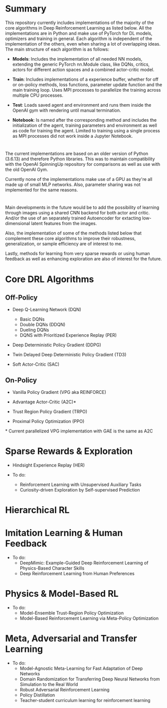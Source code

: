 # Summary

This repository currently includes implementations of the majority of the core algorithms in Deep Reinforcement Learning as listed below. All the implementations are in Python and make use of PyTorch for DL models, optimizers and training in general. Each algorithm is independent of the implementation of the others, even when sharing a lot of overlapping ideas. The main structure of each algorithm is as follows:

* **Models**: Includes the implementation of all needed NN models, extending the generic PyTorch nn.Module class, like DQNs, critics, actors for different action spaces and a combined actor-critic model.

* **Train**: Includes implementations of a experience buffer, whether for off or on-policy methods, loss functions, parameter update function and the main training loop. Uses MPI processes to parallelize the training across multiple CPU processes. 

* **Test**: Loads saved agent and environment and runs them inside the OpenAI gym with rendering until manual termination. 

* **Notebook**: Is named after the corresponding method and includes the initialization of the agent, training parameters and environment as well as code for training the agent. Limited to training using a single process as MPI processes did not work inside a Jupyter Notebook. 

# 

The current implementations are based on an older version of Python (3.6.13) and therefore Python libraries. This was to maintain compatibility with the OpenAI SpinningUp repository for comparisons as well as use with the old OpenAI Gym.  

Currently none of the implementations make use of a GPU as they're all made up of small MLP networks. Also, parameter sharing was not implemented for the same reasons.  

# 

Main developments in the future would be to add the possibility of learning through images using a shared CNN backend for both actor and critic. And/or the use of an separately trained Autoencoder for extacting low-dimensional latent features from the images. 

Also, the implementation of some of the methods listed below that complement these core algorithms to improve their robustness, generalization, or sample efficiency are of interest to me. 

Lastly, methods for learning from very sparse rewards or using human feedback as well as enhancing exploration are also of interest for the future. 

#

# Core DRL Algorithms

## Off-Policy

* Deep Q-Learning Network (DQN)
	* Basic DQNs   
	* Double DQNs (DDQN)
	* Dueling DQNs
	* DQNS with Prioritized Experience Replay (PER)

* Deep Deterministic Policy Gradient (DDPG)

* Twin Delayed Deep Deterministic Policy Gradient (TD3)

* Soft Actor-Critic (SAC)

## On-Policy
* Vanilla Policy Gradient (VPG aka REINFORCE)
 
* Advantage Actor-Critic (A2C)*

* Trust Region Policy Gradient (TRPO)

* Proximal Policy Optimization (PPO)

\* Current parallelized VPG implementation with GAE is the same as A2C


# Sparse Rewards & Exploration

* Hindsight Experience Replay (HER)

* To do:
	* Reinforcement Learning with Unsupervised Auxiliary Tasks
	* Curiosity-driven Exploration by Self-supervised Prediction

# Hierarchical RL 


# Imitation Learning & Human Feedback

* To do:
	* DeepMimic: Example-Guided Deep Reinforcement Learning
of Physics-Based Character Skills
	* Deep Reinforcement Learning from Human Preferences

# Physics & Model-Based RL

* To do:
	* Model-Ensemble Trust-Region Policy Optimization
	* Model-Based Reinforcement Learning via Meta-Policy Optimization

# Meta, Adversarial and Transfer Learning

* To do:
	* Model-Agnostic Meta-Learning for Fast Adaptation of Deep Networks
	* Domain Randomization for Transferring Deep Neural Networks from Simulation to the Real World
	* Robust Adversarial Reinforcement Learning
	* Policy Distillation 
	* Teacher-student curriculum learning for reinforcement learning
